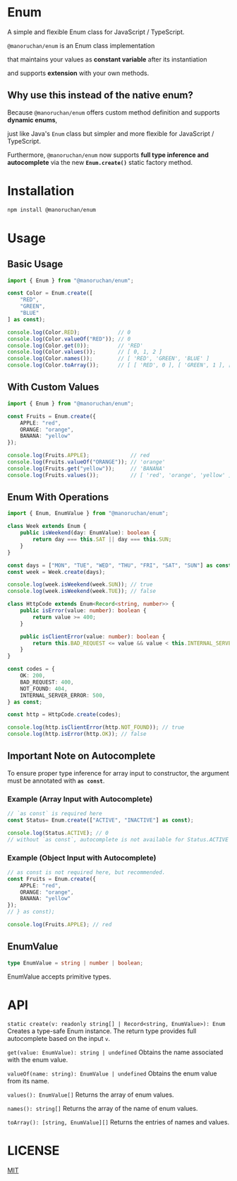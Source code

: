 # Enum

A simple and flexible Enum class for JavaScript / TypeScript.


`@manoruchan/enum` is an Enum class implementation

that maintains your values as **constant variable** after its instantiation

and supports **extension** with your own methods.

## Why use this instead of the native enum?

Because `@manoruchan/enum` offers custom method definition and supports **dynamic enums**,

just like Java's `Enum` class but simpler and more flexible for JavaScript / TypeScript.

Furthermore, `@manoruchan/enum` now supports **full type inference and autocomplete** via the new **`Enum.create()`** static factory method.


# Installation

```bash
npm install @manoruchan/enum
```

# Usage

## Basic Usage

```ts
import { Enum } from "@manoruchan/enum";

const Color = Enum.create([
    "RED",
    "GREEN",
    "BLUE"
] as const);

console.log(Color.RED);            // 0
console.log(Color.valueOf("RED")); // 0
console.log(Color.get(0));         // 'RED'
console.log(Color.values());       // [ 0, 1, 2 ]
console.log(Color.names());        // [ 'RED', 'GREEN', 'BLUE' ]
console.log(Color.toArray());      // [ [ 'RED', 0 ], [ 'GREEN', 1 ], [ 'BLUE', 2 ] ]
```

## With Custom Values

```ts
import { Enum } from "@manoruchan/enum";

const Fruits = Enum.create({
    APPLE: "red",
    ORANGE: "orange",
    BANANA: "yellow"
});

console.log(Fruits.APPLE);             // red
console.log(Fruits.valueOf("ORANGE")); // 'orange'
console.log(Fruits.get("yellow"));     // 'BANANA'
console.log(Fruits.values());          // [ 'red', 'orange', 'yellow' ]
```

## Enum With Operations

```ts
import { Enum, EnumValue } from "@manoruchan/enum";

class Week extends Enum {
    public isWeekend(day: EnumValue): boolean {
        return day === this.SAT || day === this.SUN;
    }
}

const days = ["MON", "TUE", "WED", "THU", "FRI", "SAT", "SUN"] as const;
const week = Week.create(days);

console.log(week.isWeekend(week.SUN)); // true
console.log(week.isWeekend(week.TUE)); // false
```

```ts
class HttpCode extends Enum<Record<string, number>> {
    public isError(value: number): boolean {
        return value >= 400;
    }

    public isClientError(value: number): boolean {
        return this.BAD_REQUEST <= value && value < this.INTERNAL_SERVER_ERROR;
    }
}

const codes = {
    OK: 200,
    BAD_REQUEST: 400,
    NOT_FOUND: 404,
    INTERNAL_SERVER_ERROR: 500,
} as const;

const http = HttpCode.create(codes);

console.log(http.isClientError(http.NOT_FOUND)); // true
console.log(http.isError(http.OK)); // false
```

## Important Note on Autocomplete

To ensure proper type inference for array input to constructor, the argument must be annotated with **`as const`**.

### Example (Array Input with Autocomplete)

 ```ts
// `as const` is required here
const Status= Enum.create(["ACTIVE", "INACTIVE"] as const);

console.log(Status.ACTIVE); // 0
// without `as const`, autocomplete is not available for Status.ACTIVE
```

### Example (Object Input with Autocomplete)
```ts
// as const is not required here, but recommended.
const Fruits = Enum.create({
    APPLE: "red",
    ORANGE: "orange",
    BANANA: "yellow"
});
// } as const);

console.log(Fruits.APPLE); // red
```

## EnumValue
```ts
type EnumValue = string | number | boolean;
```
EnumValue accepts primitive types.

# API
``static create(v: readonly string[] | Record<string, EnumValue>): Enum``
Creates a type-safe Enum instance. The return type provides full autocomplete based on the input `v`.

``get(value: EnumValue): string | undefined``
Obtains the name associated with the enum value.

``valueOf(name: string): EnumValue | undefined``
Obtains the enum value from its name.

``values(): EnumValue[]``
Returns the array of enum values.

``names(): string[]``
Returns the array of the name of enum values.

``toArray(): [string, EnumValue][]``
Returns the entries of names and values.

# LICENSE
[MIT](https://github.com/Manoruchan/enum/blob/main/LICENSE)
